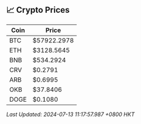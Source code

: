 ## 📈 Crypto Prices

| Coin | Price |
| ---- | ----- |
| BTC | $57922.2978 |
| ETH | $3128.5645 |
| BNB | $534.2924 |
| CRV | $0.2791 |
| ARB | $0.6995 |
| OKB | $37.8406 |
| DOGE | $0.1080 |

_Last Updated: 2024-07-13 11:17:57.987 +0800 HKT_